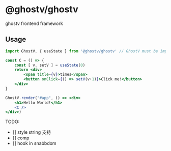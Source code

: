# @ghostv/ghostv

ghostv frontend framework

## Usage

```jsx
import GhostV, { useState } from '@ghostv/ghostv' // GhostV must be imported !

const C = () => {
    const [ v, setV ] = useState(0)
    return <div>
        <span title={v}>times</span>
        <button onClick={() => setV(v+1)}>Click me!</button>
    </div>
}

GhostV.render("#app", () => <div>
    <h1>Hello World!</h1>
    <C />
</div>)
```

TODO: 
+ [] style string 支持
+ [] comp
+ [] hook in snabbdom
